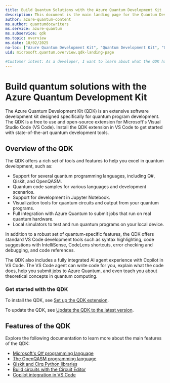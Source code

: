 ```yaml
---
title: Build Quantum Solutions with the Azure Quantum Development Kit
description: This document is the main landing page for the Quantum Development Kit (QDK), which gives a high level overview of the QDK and links to documentation on all the features in the QDK.
author: azure-quantum-content
ms.author: quantumdocwriters
ms.service: azure-quantum
ms.subservice: qdk
ms.topic: overview
ms.date: 10/02/2025
no-loc: ["Azure Quantum Development Kit", "Quantum Development Kit", "QDK", "Visual Studio Code", "VS Code", "IntelliSense", "CodeLens", "Jupyter Notebook", "AI", "Copilot", "Microsoft's", "Q#", "OpenQASM", "Qiskit", "Cirq", "Python", "Circuit Editor"]
uid: microsoft.quantum.overview.qdk-landing-page

#Customer intent: As a developer, I want to learn about what the QDK has to offer and how to use the QDK.
---
```


# Build quantum solutions with the Azure Quantum Development Kit

The Azure Quantum Development Kit (QDK) is an extensive software development kit designed specifically for quantum program development. The QDK is a free to use and open-source extension for Microsoft's Visual Studio Code (VS Code). Install the QDK extension in VS Code to get started with state-of-the-art quantum development tools.

## Overview of the QDK

The QDK offers a rich set of tools and features to help you excel in quantum development, such as:

- Support for several quantum programming languages, including Q#, Qiskit, and OpenQASM.
- Quantum code samples for various languages and development scenarios.
- Support for development in Jupyter Notebook.
- Visualization tools for quantum circuits and output from your quantum programs.
- Full integration with Azure Quantum to submit jobs that run on real quantum hardware.
- Local simulators to test and run quantum programs on your local device.

In addition to a robust set of quantum-specific features, the QDK offers standard VS Code development tools such as syntax highlighting, code suggestions with IntelliSense, CodeLens shortcuts, error checking and debugging, and code references.

The QDK also includes a fully integrated AI agent experience with Copilot in VS Code. The VS Code agent can write code for you, explain what the code does, help you submit jobs to Azure Quantum, and even teach you about theoretical concepts in quantum computing.

### Get started with the QDK

To install the QDK, see [Set up the QDK extension](xref:microsoft.quantum.install-qdk.overview).

To update the QDK, see [Update the QDK to the latest version](xref:microsoft.quantum.update-qdk).

## Features of the QDK

Explore the following documentation to learn more about the main features of the QDK:

- [Microsoft's Q# programming language](xref:microsoft.quantum.qsharp-overview)
- [The OpenQASM programming language](xref:microsoft.quantum.how-to.openqasm-development-qdk)
- [Qiskit and Cirq Python libraries](xref:microsoft.quantum.overview.qdk-qiskit-cirq)
- [Build circuits with the Circuit Editor](xref:microsoft.quantum.how-to.qdk-circuit-editor)
- [Copilot integration in VS Code](xref:microsoft.quantum.how-to.qdk-vscode-agent-setup)
